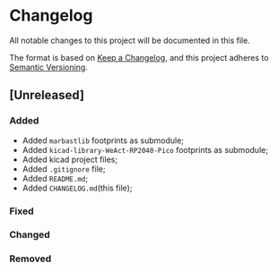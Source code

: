 # Changelog

All notable changes to this project will be documented in this file.

The format is based on [Keep a Changelog](https://keepachangelog.com/en/1.0.0/),
and this project adheres to [Semantic Versioning](https://semver.org/spec/v2.0.0.html).

## [Unreleased]

### Added

* Added `marbastlib` footprints as submodule;
* Added `kicad-library-WeAct-RP2040-Pico` footprints as submodule;
* Added kicad project files;
* Added `.gitignore` file;
* Added `README.md`;
* Added `CHANGELOG.md`(this file);

### Fixed

### Changed

### Removed

